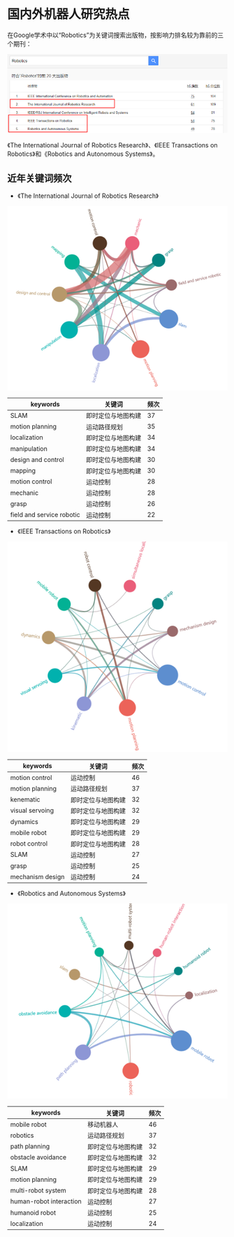 # 国内外机器人研究热点

在Google学术中以“Robotics”为关键词搜索出版物，按影响力排名较为靠前的三个期刊：

	
![title](https://raw.githubusercontent.com/XQLong/Logging/master/img/2019/07/12/1562931331110-1562931331115.png)


《The International Journal of Robotics Research》、《IEEE Transactions on Robotics》和《Robotics and Autonomous Systems》。

## 近年关键词频次

- 《The International Journal of Robotics Research》


![title](https://raw.githubusercontent.com/XQLong/Logging/master/img/2019/07/12/1562931574017-1562931574025.png)


|keywords|关键词|频次|
|-|-|-|
|SLAM|即时定位与地图构建|37|
|motion planning|运动路径规划|35|
|localization|即时定位与地图构建|34|
|manipulation|即时定位与地图构建|34|
|design and control|即时定位与地图构建|30|
|mapping|即时定位与地图构建|30|
|motion control|运动控制|28|
|mechanic|运动控制|28|
|grasp|运动控制|26|
|field and service robotic|运动控制|22|

- 《IEEE Transactions on Robotics》


![title](https://raw.githubusercontent.com/XQLong/Logging/master/img/2019/07/12/1562932178367-1562932178372.png)


|keywords|关键词|频次|
|-|-|-|
|motion control|运动控制|46|
|motion planning|运动路径规划|37|
|kenematic|即时定位与地图构建|32|
|visual servoing|即时定位与地图构建|32|
|dynamics|即时定位与地图构建|29|
|mobile robot|即时定位与地图构建|29|
|robot control|即时定位与地图构建|28|
|SLAM|运动控制|27|
|grasp|运动控制|25|
|mechanism design|运动控制|24|

- 《Robotics and Autonomous Systems》

<div align="center">

![title](https://raw.githubusercontent.com/XQLong/Logging/master/img/2019/07/12/1562933100925-1562933100930.png)

</div>

|keywords|关键词|频次|
|-|-|-|
|mobile robot|移动机器人|46|
|robotics|运动路径规划|37|
|path planning|即时定位与地图构建|32|
|obstacle avoidance|即时定位与地图构建|32|
|SLAM|即时定位与地图构建|29|
|motion planning|即时定位与地图构建|29|
|multi-robot system|即时定位与地图构建|28|
|human-robot interaction|运动控制|27|
|humanoid robot|运动控制|25|
|localization|运动控制|24|

